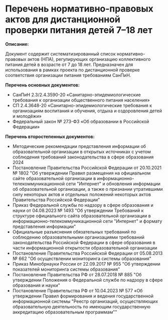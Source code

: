 # Перечень нормативно-правовых актов для дистанционной проверки питания детей 7–18 лет

**Описание:**

Документ содержит систематизированный список нормативно-правовых актов (НПА), регулирующих организацию коллективного питания детей в возрасте от 7 до 18 лет. Предназначен для использования в рамках проекта по дистанционной проверке соответствия организации питания требованиям СанПиН.

**Перечень основных документов:**
- СанПиН 2.3/2.4.3590-20 «Санитарно-эпидемиологические требования к организации общественного питания населения»
- СП 2.4.3648-20 «Санитарно-эпидемиологические требования к организациям воспитания и обучения, отдыха и оздоровления детей и молодёжи»
- Федеральный закон № 273-ФЗ «Об образовании в Российской Федерации»

**Перечень второстепенных документов:**
- Методические рекомендации представления информации об образовательной организации в открытых источниках с учетом соблюдения требований законодательства в сфере образования 2024
- Постановление Правительства Российской Федерации от 20.10.2021 № 1802 "Об утверждении Правил размещения на официальном сайте образовательной организации в информационно-телекоммуникационной сети "Интернет" и обновления информации об образовательной организации, а также о признании утратившими силу некоторых актов и отдельных положений некоторых актов Правительства Российской Федерации"
- Приказ Федеральной службы по надзору в сфере образования и науки от 04.08.2023 № 1493 "Об утверждении Требований к структуре официального сайта образовательной организации в информационно-телекоммуникационной сети "Интернет" и формату представления информации"
- Официальные разъяснения обязательных требований по соблюдению образовательными организациями требований законодательства Российской Федерации в сфере образования в части информационной открытости образовательной организации
- Постановление Правительства Российской Федерации от 05.08.2013 № 662 "Об осуществлении мониторинга системы образования"
- Приказ Минобрнауки России от 22.09.2017 № 955 "Об утверждении показателей мониторинга системы образования"
- Постановление Правительства РФ от 28.07.2018 № 885 "Об утверждении Положения о Федеральной службе по надзору в сфере образования и науки"
- Постановление Правительства РФ от 10.04.2023 № 577 «Об утверждении Правил формирования и ведения государственной информационной системы "Реестр организаций, осуществляющих образовательную деятельность по имеющим государственную аккредитацию образовательным программам""
